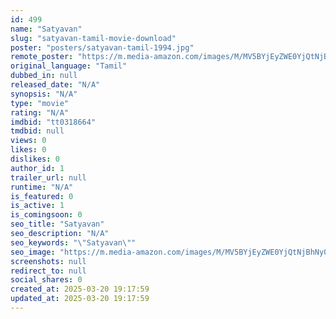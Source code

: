 ```yaml
---
id: 499
name: "Satyavan"
slug: "satyavan-tamil-movie-download"
poster: "posters/satyavan-tamil-1994.jpg"
remote_poster: "https://m.media-amazon.com/images/M/MV5BYjEyZWE0YjQtNjBhNy00YmJlLTkzYTktMzU1MzBiNTBkNzA3XkEyXkFqcGdeQXVyMjA4OTI5NDQ@._V1_SX300.jpg"
original_language: "Tamil"
dubbed_in: null
released_date: "N/A"
synopsis: "N/A"
type: "movie"
rating: "N/A"
imdbid: "tt0318664"
tmdbid: null
views: 0
likes: 0
dislikes: 0
author_id: 1
trailer_url: null
runtime: "N/A"
is_featured: 0
is_active: 1
is_comingsoon: 0
seo_title: "Satyavan"
seo_description: "N/A"
seo_keywords: "\"Satyavan\""
seo_image: "https://m.media-amazon.com/images/M/MV5BYjEyZWE0YjQtNjBhNy00YmJlLTkzYTktMzU1MzBiNTBkNzA3XkEyXkFqcGdeQXVyMjA4OTI5NDQ@._V1_SX300.jpg"
screenshots: null
redirect_to: null
social_shares: 0
created_at: 2025-03-20 19:17:59
updated_at: 2025-03-20 19:17:59
---
```


